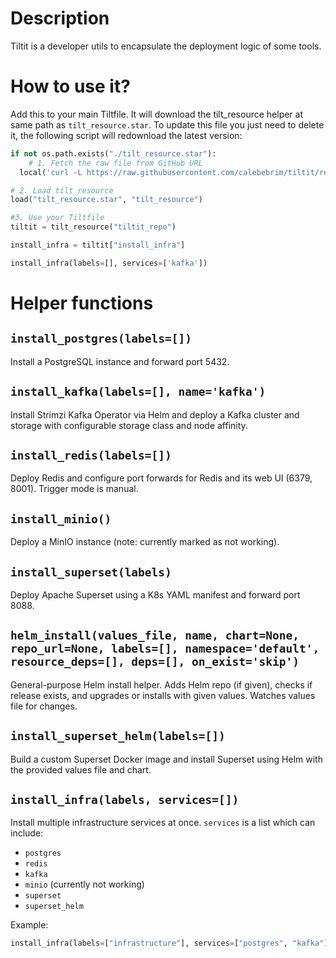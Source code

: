 # Description

Tiltit is a developer utils to encapsulate the deployment logic of some tools. 


# How to use it?

Add this to your main Tiltfile. It will download the tilt_resource helper at same path as ``tilt_resource.star``. To update this file you just need to delete it, the following script will redownload the latest version:

```python
if not os.path.exists("./tilt_resource.star"):
    # 1. Fetch the raw file from GitHub URL
  local('curl -L https://raw.githubusercontent.com/calebebrim/tiltit/refs/heads/master/tilt_resource.star -o tilt_resource.star', quiet=True)

# 2. Load tilt_resource
load("tilt_resource.star", "tilt_resource")

#3. Use your Tiltfile 
tiltit = tilt_resource("tiltit_repo")

install_infra = tiltit["install_infra"]

install_infra(labels=[], services=['kafka'])
```

# Helper functions

## `install_postgres(labels=[])`

Install a PostgreSQL instance and forward port 5432.

## `install_kafka(labels=[], name='kafka')`

Install Strimzi Kafka Operator via Helm and deploy a Kafka cluster and storage with configurable storage class and node affinity.

## `install_redis(labels=[])`

Deploy Redis and configure port forwards for Redis and its web UI (6379, 8001). Trigger mode is manual.

## `install_minio()`

Deploy a MinIO instance (note: currently marked as not working).

## `install_superset(labels)`

Deploy Apache Superset using a K8s YAML manifest and forward port 8088.

## `helm_install(values_file, name, chart=None, repo_url=None, labels=[], namespace='default', resource_deps=[], deps=[], on_exist='skip')`

General-purpose Helm install helper. Adds Helm repo (if given), checks if release exists, and upgrades or installs with given values. Watches values file for changes.

## `install_superset_helm(labels=[])`

Build a custom Superset Docker image and install Superset using Helm with the provided values file and chart.

## `install_infra(labels, services=[])`

Install multiple infrastructure services at once. `services` is a list which can include:

* `postgres`
* `redis`
* `kafka`
* `minio` (currently not working)
* `superset`
* `superset_helm`

Example:

```python
install_infra(labels=["infrastructure"], services=["postgres", "kafka"])
```
